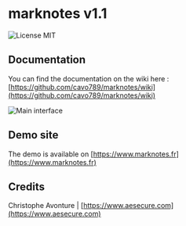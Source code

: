 # marknotes v1.1

![License MIT](https://marknotes.cavo789.com/docs/license.png)

## Documentation

You can find the documentation on the wiki here : [https://github.com/cavo789/marknotes/wiki](https://github.com/cavo789/marknotes/wiki)

![Main interface](https://marknotes.cavo789.com/docs/interface.png)

## Demo site

The demo is available on [https://www.marknotes.fr](https://www.marknotes.fr)

## Credits

Christophe Avonture | [https://www.aesecure.com](https://www.aesecure.com)

